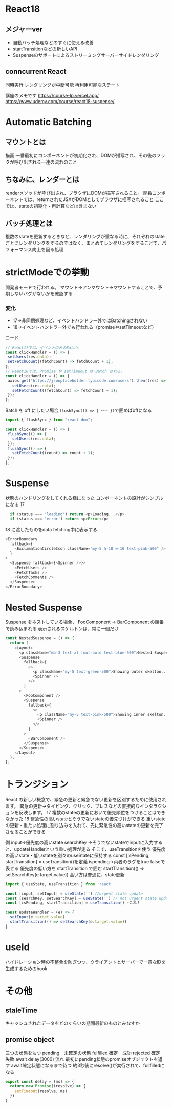 # React18

## メジャーver
- 自動バッチ処理などのすぐに使える改善
- startTransitionなどの新しいAPI
- Suspenseのサポートによるストリーミングサーバーサイドレンダリング

## conncurrent React
同時実行 レンダリングが中断可能 再利用可能なステート

講座のメモです https://course-lp.vercel.app/
https://www.udemy.com/course/react18-suspense/

# Automatic Batching

## マウントとは
描画 一番最初にコンポーネントが初期化され、DOMが描写され、その後のフックが呼び出される一連の流れのこと

## ちなみに、レンダーとは
renderメソッドが呼び出され、ブラウザにDOMが描写されること。 関数コンポーネントでは、returnされたJSXがDOMとしてブラウザに描写されること ここでは、stateの初期化・再計算などは含まない

## バッチ処理とは
複数のstateを更新するときなど、レンダリングが重なる時に、それぞれのstateごとにレンダリングをするのではなく、まとめてレンダリングをすることで、パフォーマンス向上を図る処理

# strictModeでの挙動
開発者モードで行われる。 マウント→アンマウント→マウントすることで、予期しないバグがないかを確認する

### 変化
- 17→非同期処理など、イベントハンドラー外ではBatchingされない
- 18→イベントハンドラー外でも行われる（promiseやsetTimeoutなど）

コード
 ```javascript
// React17では、イベントのみのBatch。
const clickHandler = () => {
  setUsers(res.data);
  setFetchCount((fetchCount) => fetchCount + 1);
};
// React18では、Promise や setTimeout は Batch される。
const clickHandler = () => {
  axios.get("https://jsonplaceholder.typicode.com/users").then((res) => {
    setUsers(res.data);
    setFetchCount((fetchCount) => fetchCount + 1);
  });
};
```
Batch を off にしたい場合 `flushSync(() => { ~~~ })`で囲めばoffになる

 ```javascript
import { flushSync } from "react-dom";

const clickHandler = () => {
  flushSync(() => {
    setUsers(res.data);
  });
  flushSync(() => {
    setFetchCount((count) => count + 1);
  });
};
```

# Suspense
状態のハンドリングをしてくれる様になった コンポーネントの設計がシンプルになる
17
```javascript
  if (status === 'loading') return <p>Loading...</p>
  if (status === 'error') return <p>Error</p>
```
18
に渡したものをdata fetching中に表示する
```javascript
<ErrorBoundary
  fallback={
    <ExclamationCircleIcon className="my-5 h-10 w-10 text-pink-500" />
  }
>
  <Suspense fallback={<Spinner />}>
    <FetchUsers />
    <FetchTasks />
    <FetchComments />
  </Suspense>
</ErrorBoundary>
```

# Nested Suspense
Suspense をネストしている場合、 FooComponent → BarComponent の順番で読み込まれる 表示されるスケルトンは、常に一個だけ
```javascript
const NestedSuspense = () => {
  return (
    <Layout>
      <p className="mb-3 text-xl font-bold text-blue-500">Nested Suspense</p>
      <Suspense
        fallback={
          <>
            <p className="my-5 text-green-500">Showing outer skelton...</p>
            <Spinner />
          </>
        }
      >
        <FooComponent />
        <Suspense
          fallback={
            <>
              <p className="my-5 text-pink-500">Showing inner skelton...</p>
              <Spinner />
            </>
          }
        >
          <BarComponent />
        </Suspense>
      </Suspense>
    </Layout>
  );
};
```

# トランジション
React の新しい概念で、緊急の更新と緊急でない更新を区別するために使用されます。
緊急の更新→タイピング、クリック、プレスなどの直接的なインタラクションを反映します。 17 複数のstateの更新において優先順位をつけることはできなかった 18 緊急性の高いstateとそうでないstateの優先づけができる
重いstateの更新・重たい処理に割り込みを入れて、先に緊急性の高いstateの更新を完了させることができる

例
input→優先度の高いstate
searchKey →そうでないstateでinputに入力すると、updateHandlerという重い処理が走る
そこで、useTransitionを使う
優先度の高いstate・低いstateを別々のuseStateに保持する
const [isPending, startTransition] = useTransition()を定義
ispending→両者のラグをtrue falseで表せる
優先度の低い方を startTransition で囲む
startTransition(() => setSearchKey(e.target.value))
高い方は普通に、state更新
```javascript
import { useState, useTransition } from 'react'

const [input, setInput] = useState('') //urgent state update
const [searchKey, setSearchKey] = useState('') // not urgent state update
const [isPending, startTransition] = useTransition() ←これ！

const updateHandler = (e) => {
  setInput(e.target.value)
  startTransition(() => setSearchKey(e.target.value))
}
```
# useId
ハイドレーション時の不整合を防ぎつつ、クライアントとサーバーで一意なIDを生成するためのhook

# その他

## staleTime
キャッシュされたデータをどのくらいの期間最新のものとみなすか

## promise object
三つの状態をもつ
pending　未確定の状態
fulfilled 確定　成功
rejected 確定　失敗
await delay(3000) 流れ
最初にpending状態のpromiseオブジェクトを返す
await確定状態になるまで待つ
約3秒後にresolve()が実行されて、fullfilledになる
```javascript
export const delay = (ms) => {
  return new Promise((resolve) => {
    setTimeout(resolve, ms)
  })
}
```
